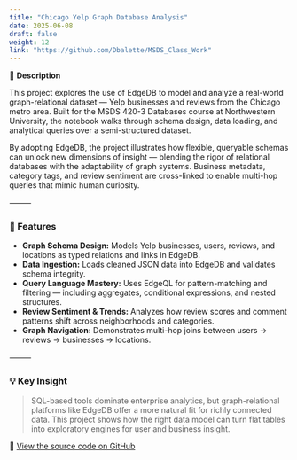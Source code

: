 ```yaml
---
title: "Chicago Yelp Graph Database Analysis"
date: 2025-06-08
draft: false
weight: 12
link: "https://github.com/Dbalette/MSDS_Class_Work"
---
```


📘 **Description**

This project explores the use of EdgeDB to model and analyze a real-world graph-relational dataset — Yelp businesses and reviews from the Chicago metro area. Built for the MSDS 420-3 Databases course at Northwestern University, the notebook walks through schema design, data loading, and analytical queries over a semi-structured dataset.

<!--more-->

By adopting EdgeDB, the project illustrates how flexible, queryable schemas can unlock new dimensions of insight — blending the rigor of relational databases with the adaptability of graph systems. Business metadata, category tags, and review sentiment are cross-linked to enable multi-hop queries that mimic human curiosity.

⸻

### 🔧 Features

- **Graph Schema Design:** Models Yelp businesses, users, reviews, and locations as typed relations and links in EdgeDB.
- **Data Ingestion:** Loads cleaned JSON data into EdgeDB and validates schema integrity.
- **Query Language Mastery:** Uses EdgeQL for pattern-matching and filtering — including aggregates, conditional expressions, and nested structures.
- **Review Sentiment & Trends:** Analyzes how review scores and comment patterns shift across neighborhoods and categories.
- **Graph Navigation:** Demonstrates multi-hop joins between users → reviews → businesses → locations.

⸻

### 💡 Key Insight

> SQL-based tools dominate enterprise analytics, but graph-relational platforms like EdgeDB offer a more natural fit for richly connected data. This project shows how the right data model can turn flat tables into exploratory engines for user and business insight.

🔗 [View the source code on GitHub](https://github.com/Dbalette/MSDS_Class_Work)
